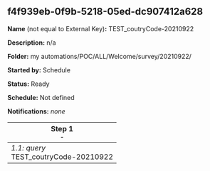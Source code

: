 ## f4f939eb-0f9b-5218-05ed-dc907412a628

**Name** (not equal to External Key)**:** TEST_coutryCode-20210922

**Description:** n/a

**Folder:** my automations/POC/ALL/Welcome/survey/20210922/

**Started by:** Schedule

**Status:** Ready

**Schedule:** Not defined

**Notifications:** _none_


| Step 1<br>_<small>-</small>_ |
| --- |
| _1.1: query_<br>TEST_coutryCode-20210922 |
